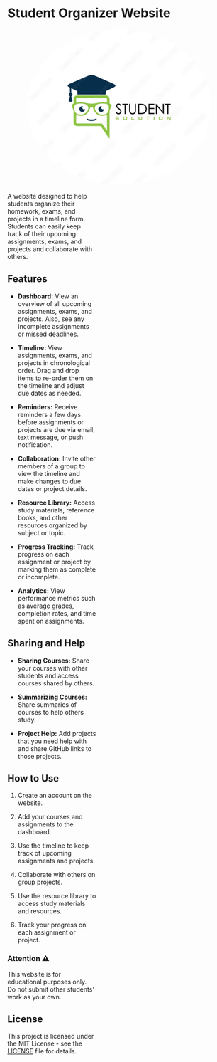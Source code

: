 # Student Organizer Website

<p align="center">
    <img src="https://github.com/bellaabdelouahab/To-Clean/blob/main/logo.jpg" height="350" style="border-radius: 50%;">
    <div style="background:url('https://github.com/bellaabdelouahab/To-Clean/blob/main/logo.jpg');height:200px;width:200px;display:block"/>
</p>

A website designed to help students organize their homework, exams, and projects in a timeline form. Students can easily keep track of their upcoming assignments, exams, and projects and collaborate with others.

## Features

- **Dashboard:** View an overview of all upcoming assignments, exams, and projects. Also, see any incomplete assignments or missed deadlines.

- **Timeline:** View assignments, exams, and projects in chronological order. Drag and drop items to re-order them on the timeline and adjust due dates as needed.

- **Reminders:** Receive reminders a few days before assignments or projects are due via email, text message, or push notification.

- **Collaboration:** Invite other members of a group to view the timeline and make changes to due dates or project details.

- **Resource Library:** Access study materials, reference books, and other resources organized by subject or topic.

- **Progress Tracking:** Track progress on each assignment or project by marking them as complete or incomplete.

- **Analytics:** View performance metrics such as average grades, completion rates, and time spent on assignments.

## Sharing and Help

- **Sharing Courses:** Share your courses with other students and access courses shared by others.

- **Summarizing Courses:** Share summaries of courses to help others study.

- **Project Help:** Add projects that you need help with and share GitHub links to those projects.

## How to Use

1. Create an account on the website.

2. Add your courses and assignments to the dashboard.

3. Use the timeline to keep track of upcoming assignments and projects.

4. Collaborate with others on group projects.

5. Use the resource library to access study materials and resources.

6. Track your progress on each assignment or project.

### Attention ⚠

This website is for educational purposes only. Do not submit other students' work as your own.

## License

This project is licensed under the MIT License - see the [LICENSE](LICENSE) file for details.
